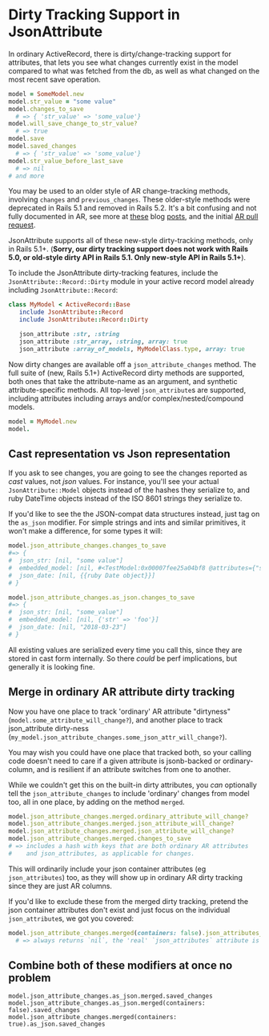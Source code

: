 # Dirty Tracking Support in JsonAttribute

In ordinary ActiveRecord, there is dirty/change-tracking support for attributes,
that lets you see what changes currently exist in the model compared to what
was fetched from the db, as well as what changed on the most recent save operation.

```ruby
model = SomeModel.new
model.str_value = "some value"
model.changes_to_save
  # => { 'str_value' => 'some_value'}
model.will_save_change_to_str_value?
  # => true
model.save
model.saved_changes
  # => { 'str_value' => 'some_value'}
model.str_value_before_last_save
  # => nil
# and more
```

You may be used to an older style of AR change-tracking methods,
involving `changes` and `previous_changes`. These older-style methods were
deprecated in Rails 5.1 and removed in Rails 5.2.  It's a bit confusing and not
fully documented in AR, see more at
[these](https://www.levups.com/en/blog/2017/undocumented-dirty-attributes-activerecord-changes-rails51.html)
blog [posts](https://www.ombulabs.com/blog/rails/upgrades/active-record-5-1-api-changes.html),
and the initial [AR pull request](https://github.com/rails/rails/pull/25337).

JsonAttribute supports all of these new-style dirty-tracking methods, only
in Rails 5.1+. (**Sorry, our dirty tracking support does not work with Rails 5.0,
or old-style dirty API in Rails 5.1. Only new-style API in Rails 5.1+**).

To include the JsonAttribute dirty-tracking features, include the
`JsonAttribute::Record::Dirty` module in your active record model already including
`JsonAttribute::Record`:

```ruby
class MyModel < ActiveRecord::Base
   include JsonAttribute::Record
   include JsonAttribute::Record::Dirty

   json_attribute :str, :string
   json_attribute :str_array, :string, array: true
   json_attribute :array_of_models, MyModelClass.type, array: true
```

Now dirty changes are available off a `json_attribute_changes` method.
The full suite of (new, Rails 5.1+) ActiveRecord dirty methods are supported,
both ones that take the attribute-name as an argument, and synthetic attribute-specific
methods. All top-level `json_attribute`s are supported, including attributes
including arrays and/or complex/nested/compound models.

```ruby
model = MyModel.new
model.

```

## Cast representation vs Json representation

If you ask to see changes, you are going to see the changes reported as _cast_ values,
not _json_ values. For instance, you'll see your actual `JsonAttribute::Model`
objects instead of the hashes they serialize to, and ruby DateTime objects instead
of the ISO 8601 strings they serialize to.

If you'd like to see the the JSON-compat data structures instead, just tag
on the `as_json` modifier. For simple strings and ints and similar primitives,
it won't make a difference, for some types it will:

```ruby
model.json_attribute_changes.changes_to_save
#=> {
#  json_str: [nil, "some value"]
#  embedded_model: [nil, #<TestModel:0x00007fee25a04bf8 @attributes={"str"=>"foo"}>]
#  json_date: [nil, {{ruby Date object}}]
# }

model.json_attribute_changes.as_json.changes_to_save
#=> {
#  json_str: [nil, "some_value"]
#  embedded_model: [nil, {'str' => 'foo'}]
#  json_date: [nil, "2018-03-23"]
# }

```

All existing values are serialized every time you call this, since they are stored
in cast form internally. So there _could_ be perf implications, but generally it is looking fine.

## Merge in ordinary AR attribute dirty tracking

Now you have one place to track 'ordinary' AR attribute "dirtyness"
(`model.some_attribute_will_change?`), and another place to track json_attribute
dirty-ness (`my_model.json_attribute_changes.some_json_attr_will_change?`).

You may wish you could have one place that tracked both, so your calling code
doesn't need to care if a given attribute is jsonb-backed or ordinary-column, and
is resilient if an attribute switches from one to another.

While we couldn't get this on the built-in dirty attributes, you *can* optionally
tell the `json_attribute_changes` to include 'ordinary' changes from model too,
all in one place, by adding on the method `merged`.

```ruby
model.json_attribute_changes.merged.ordinary_attribute_will_change?
model.json_attribute_changes.merged.json_attribute_will_change?
model.json_attribute_changes.merged.json_attribute_will_change?
model.json_attribute_changes.merged.changes_to_save
# => includes a hash with keys that are both ordinary AR attributes
#    and json_attributes, as applicable for changes.
```

This will ordinarily include your json container attributes (eg `json_attributes`)
too, as they will show up in ordinary AR dirty tracking since they are just AR
columns.

If you'd like to exclude these from the merged dirty tracking, pretend the json
container attributes don't exist and just focus on the individual `json_attribute`s,
we got you covered:

```ruby
model.json_attribute_changes.merged(containers: false).json_attributes_will_change?
  # => always returns `nil`, the 'real' `json_attributes` attribute is dead to us.
```

## Combine both of these modifiers at once no problem

```
model.json_attribute_changes.as_json.merged.saved_changes
model.json_attribute_changes.as_json.merged(containers: false).saved_changes
model.json_attribute_changes.merged(containers: true).as_json.saved_changes
```
